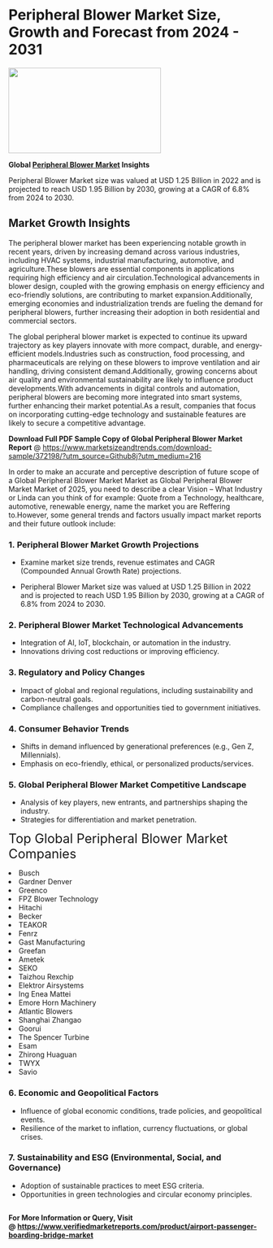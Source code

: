 <H1>Peripheral Blower Market Size, Growth and Forecast from 2024 - 2031</H1><img class="aligncenter size-medium wp-image-584254" src="https://thirdeyenews.in/wp-content/uploads/2024/09/Global-Market-Research-300x168.jpeg" alt="" width="300" height="168" /><p><strong>Global&nbsp;<a href="https://www.marketsizeandtrends.com/download-sample/372198/?utm_source=Github8j?utm_medium=216">Peripheral Blower Market</a> Insights</strong></p><p>Peripheral Blower Market size was valued at USD 1.25 Billion in 2022 and is projected to reach USD 1.95 Billion by 2030, growing at a CAGR of 6.8% from 2024 to 2030.</p><p><h2>Market Growth Insights</h2> <p>The peripheral blower market has been experiencing notable growth in recent years, driven by increasing demand across various industries, including HVAC systems, industrial manufacturing, automotive, and agriculture.These blowers are essential components in applications requiring high efficiency and air circulation.Technological advancements in blower design, coupled with the growing emphasis on energy efficiency and eco-friendly solutions, are contributing to market expansion.Additionally, emerging economies and industrialization trends are fueling the demand for peripheral blowers, further increasing their adoption in both residential and commercial sectors.</p> <p>The global peripheral blower market is expected to continue its upward trajectory as key players innovate with more compact, durable, and energy-efficient models.Industries such as construction, food processing, and pharmaceuticals are relying on these blowers to improve ventilation and air handling, driving consistent demand.Additionally, growing concerns about air quality and environmental sustainability are likely to influence product developments.With advancements in digital controls and automation, peripheral blowers are becoming more integrated into smart systems, further enhancing their market potential.As a result, companies that focus on incorporating cutting-edge technology and sustainable features are likely to secure a competitive advantage.</p> <p><span class=""><strong>Download Full PDF Sample Copy of Global Peripheral Blower Market Report</strong> @ <a href="https://www.marketsizeandtrends.com/download-sample/372198/?utm_source=Github8j?utm_medium=216" target="_blank">https://www.marketsizeandtrends.com/download-sample/372198/?utm_source=Github8j?utm_medium=216</a></span></p><p>In order to make an accurate and perceptive description of future scope of a Global&nbsp;Peripheral Blower Market Market as Global&nbsp;Peripheral Blower Market Market of 2025, you need to describe a clear Vision &ndash; What Industry or Linda can you think of for example: Quote from a Technology, healthcare, automotive, renewable energy, name the market you are Reffering to.However, some general trends and factors usually impact market reports and their future outlook include:</p><h3>1.&nbsp;<strong>Peripheral Blower Market Growth Projections</strong></h3><ul><li>Examine market size trends, revenue estimates and CAGR (Compounded Annual Growth Rate) projections.</li><li><p>Peripheral Blower Market size was valued at USD 1.25 Billion in 2022 and is projected to reach USD 1.95 Billion by 2030, growing at a CAGR of 6.8% from 2024 to 2030.</p></li></ul><h3>2.&nbsp;<strong>Peripheral Blower Market Technological Advancements</strong></h3><ul><li>Integration of AI, IoT, blockchain, or automation in the industry.</li><li>Innovations driving cost reductions or improving efficiency.</li></ul><h3>3.&nbsp;<strong>Regulatory and Policy Changes</strong></h3><ul><li>Impact of global and regional regulations, including sustainability and carbon-neutral goals.</li><li>Compliance challenges and opportunities tied to government initiatives.</li></ul><h3>4.&nbsp;<strong>Consumer Behavior Trends</strong></h3><ul><li>Shifts in demand influenced by generational preferences (e.g., Gen Z, Millennials).</li><li>Emphasis on eco-friendly, ethical, or personalized products/services.</li></ul><h3>5.&nbsp;<strong>Global Peripheral Blower Market Competitive Landscape</strong></h3><ul><li>Analysis of key players, new entrants, and partnerships shaping the industry.</li><li>Strategies for differentiation and market penetration.</li></ul><p data-pm-slice="1 1 []"><span style="color: inherit; font-family: inherit; font-size: 25px;">Top Global Peripheral Blower Market Companies</span></p><div class="" data-test-id=""><p><li>Busch</li><li> Gardner Denver</li><li> Greenco</li><li> FPZ Blower Technology</li><li> Hitachi</li><li> Becker</li><li> TEAKOR</li><li> Fenrz</li><li> Gast Manufacturing</li><li> Greefan</li><li> Ametek</li><li> SEKO</li><li> Taizhou Rexchip</li><li> Elektror Airsystems</li><li> Ing Enea Mattei</li><li> Emore Horn Machinery</li><li> Atlantic Blowers</li><li> Shanghai Zhangao</li><li> Goorui</li><li> The Spencer Turbine</li><li> Esam</li><li> Zhirong Huaguan</li><li> TWYX</li><li> Savio</li></p></div><h3>6.&nbsp;<strong>Economic and Geopolitical Factors</strong></h3><ul><li>Influence of global economic conditions, trade policies, and geopolitical events.</li><li>Resilience of the market to inflation, currency fluctuations, or global crises.</li></ul><h3>7.&nbsp;<strong>Sustainability and ESG (Environmental, Social, and Governance)</strong></h3><ul><li>Adoption of sustainable practices to meet ESG criteria.</li><li>Opportunities in green technologies and circular economy principles.</li></ul><h2><strong style="font-size: 14px;">For More Information or Query, Visit @&nbsp;</strong><a style="background-color: #ffffff; font-size: 14px;" href="https://www.marketsizeandtrends.com/report/peripheral-blower-market/" target="_blank">https://www.verifiedmarketreports.com/product/airport-passenger-boarding-bridge-market</a></h2>